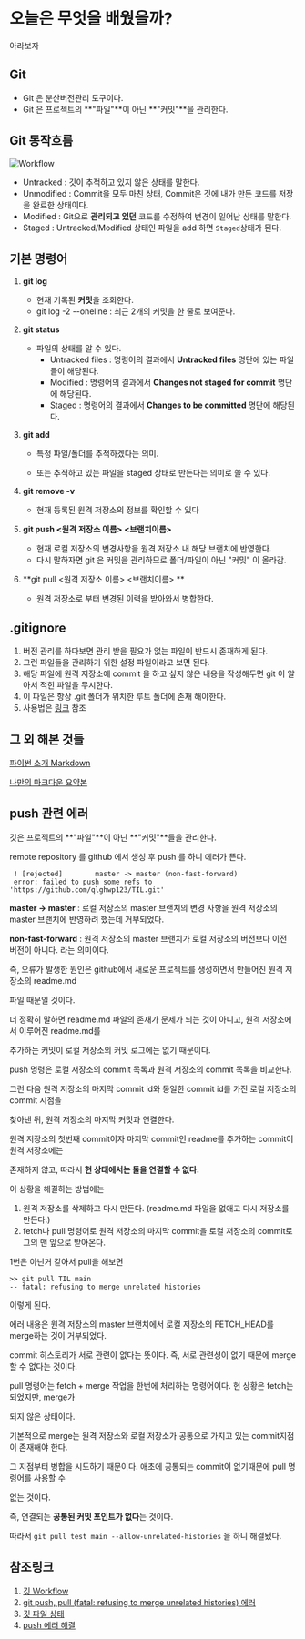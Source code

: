 # 오늘은 무엇을 배웠을까?

아라보자



## Git

* Git 은 분산버전관리 도구이다.
* Git 은 프로젝트의 **"파일"**이 아닌 **"커밋"**을 관리한다.



## Git 동작흐름

![Workflow](https://img1.daumcdn.net/thumb/R1280x0/?scode=mtistory2&fname=https%3A%2F%2Ft1.daumcdn.net%2Fcfile%2Ftistory%2F994E924C5E29280735)



* Untracked : 깃이 추적하고 있지 않은 상태를 말한다.
* Unmodified : Commit을 모두 마친 상태, Commit은 깃에 내가 만든 코드를 저장을 완료한 상태이다.
* Modified : Git으로 **관리되고 있던** 코드를 수정하여 변경이 일어난 상태를 말한다.
* Staged : Untracked/Modified 상태인 파일을 add 하면 `Staged`상태가 된다.



## 기본 명령어

1. **git log**

   * 현재 기록된 **커밋**을 조회한다.
   * git log -2 --oneline : 최근 2개의 커밋을 한 줄로 보여준다.

2. **git status**

   * 파일의 상태를 알 수 있다.
     * Untracked files : 명령어의 결과에서 **Untracked files** 명단에 있는 파일들이 해당된다.
     * Modified : 명령어의 결과에서 **Changes not staged for commit** 명단에 해당된다.
     * Staged : 명령어의 결과에서 **Changes to be committed** 명단에 해당된다.

3. **git add**

   * 특정 파일/폴더를 추적하겠다는 의미.

   * 또는 추적하고 있는 파일을 staged 상태로 만든다는 의미로 쓸 수 있다.

4. **git remove -v**

   * 현재 등록된 원격 저장소의 정보를 확인할 수 있다

5. **git push <원격 저장소 이름> <브랜치이름>**

   * 현재 로컬 저장소의 변경사항을 원격 저장소 내 해당 브랜치에 반영한다.
   * 다시 말하자면 git 은 커밋을 관리하므로 폴더/파일이 아닌 "커밋" 이 올라감.

6. **git pull <원격 저장소 이름> <브랜치이름> **

   * 원격 저장소로 부터 변경된 이력을 받아와서 병합한다.



## .gitignore

1. 버전 관리를 하다보면 관리 받을 필요가 없는 파일이 반드시 존재하게 된다.
2. 그런 파일들을 관리하기 위한 설정 파일이라고 보면 된다.
3. 해당 파일에 원격 저장소에 commit 을 하고 싶지 않은 내용을 작성해두면 git 이 알아서 적힌 파일을 무시한다.
4. 이 파일은 항상 .git 폴더가 위치한 루트 폴더에 존재 해야한다.
5. 사용법은 [링크](https://kyu9341.github.io/Git/2020/08/23/git_gitignore/) 참조 



## 그 외 해본 것들

[파이썬 소개 Markdown](https://github.com/qlghwp123/TIL/blob/main/0706/Python.md)

[나만의 마크다운 요약본](https://github.com/qlghwp123/markdown)



## push 관련 에러

깃은 프로젝트의 **"파일"**이 아닌 **"커밋"**들을 관리한다.

remote repository 를 github 에서 생성 후 push 를 하니 에러가 뜬다.

```
 ! [rejected]        master -> master (non-fast-forward)
 error: failed to push some refs to 'https://github.com/qlghwp123/TIL.git'
```

**master -> master** : 로컬 저장소의 master 브랜치의 변경 사항을 원격 저장소의 master 브랜치에 반영하려 했는데 거부되었다.

**non-fast-forward** : 원격 저장소의 master 브랜치가 로컬 저장소의 버전보다 이전 버전이 아니다. 라는 의미이다.



즉, 오류가 발생한 원인은 github에서 새로운 프로젝트를 생성하면서 만들어진 원격 저장소의 readme.md

파일 때문일 것이다. 



더 정확히 말하면 readme.md 파일의 존재가 문제가 되는 것이 아니고, 원격 저장소에서 이루어진 readme.md를 

추가하는 커밋이 로컬 저장소의 커밋 로그에는 없기 때문이다.



push 명령은 로컬 저장소의 commit 목록과 원격 저장소의 commit 목록을 비교한다.

그런 다음 원격 저장소의 마지막 commit id와 동일한 commit id를 가진 로컬 저장소의 commit 시점을

찾아낸 뒤, 원격 저장소의 마지막 커밋과 연결한다.

원격 저장소의 첫번째 commit이자 마지막 commit인 readme를 추가하는 commit이 원격 저장소에는

존재하지 않고, 따라서 **현 상태에서는 둘을 연결할 수 없다.**



이 상황을 해결하는 방법에는

1. 원격 저장소를 삭제하고 다시 만든다. (readme.md 파일을 없애고 다시 저장소를 만든다.)
2. fetch나 pull 명령어로 원격 저장소의 마지막 commit을 로컬 저장소의 commit로그의 맨 앞으로 받아온다.



1번은 아닌거 같아서 pull을 해보면

```
>> git pull TIL main
-- fatal: refusing to merge unrelated histories
```

 이렇게 된다.



에러 내용은 원격 저장소의 master 브랜치에서 로컬 저장소의 FETCH_HEAD를 merge하는 것이 거부되었다.

commit 히스토리가 서로 관련이 없다는 뜻이다. 즉, 서로 관련성이 없기 때문에 merge할 수 없다는 것이다.



pull 명령어는 fetch + merge 작업을 한번에 처리하는 명령어이다. 현 상황은 fetch는 되었지만, merge가

되지 않은 상태이다.

기본적으로 merge는 원격 저장소와 로컬 저장소가 공통으로 가지고 있는 commit지점이 존재해야 한다.

그 지점부터 병합을 시도하기 때문이다. 애초에 공통되는 commit이 없기때문에 pull 명령어를 사용할 수

없는 것이다.



즉, 연결되는 **공통된 커밋 포인트가 없다**는 것이다.



따라서 ```git pull test main --allow-unrelated-histories``` 을 하니 해결됐다.



## 참조링크 

1. [깃 Workflow](https://kin3303.tistory.com/285)
2. [git push, pull (fatal: refusing to merge unrelated histories) 에러](https://jobc.tistory.com/177)
3. [깃 파일 상태](https://godtaehee.tistory.com/16)
4. [push 에러 해결](https://jobc.tistory.com/177)
